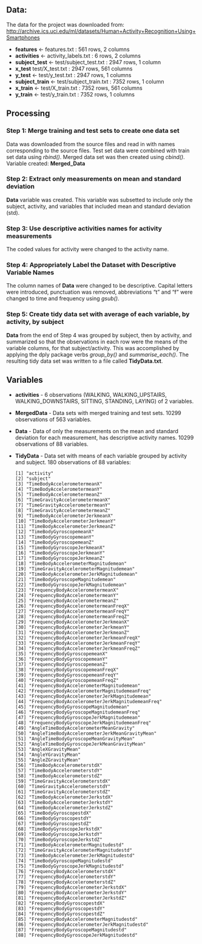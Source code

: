 Data:
-----

The data for the project was downloaded from:
<a href="http://archive.ics.uci.edu/ml/datasets/Human+Activity+Recognition+Using+Smartphones" class="uri">http://archive.ics.uci.edu/ml/datasets/Human+Activity+Recognition+Using+Smartphones</a>

-   **features** <- features.txt : 561 rows, 2 columns
-   **activities** <- activity_labels.txt : 6 rows, 2 columns
-   **subject_test** <- test/subject_test.txt : 2947 rows, 1 column
-   **x_test** test/X_test.txt : 2947 rows, 561 columns
-   **y_test** <- test/y_test.txt : 2947 rows, 1 columns
-   **subject_train** <- test/subject_train.txt : 7352 rows, 1 column
-   **x_train** <- test/X_train.txt : 7352 rows, 561 columns
-   **y_train** <- test/y_train.txt : 7352 rows, 1 columns

Processing
----------

### Step 1: Merge training and test sets to create one data set

Data was downloaded from the source files and read in with names
corresponding to the source files. Test set data were combined with
train set data using *rbind()*. Merged data set was then created using
*cbind()*. Variable created: **Merged\_Data**

### Step 2: Extract only measurements on mean and standard deviation

**Data** variable was created. This variable was subsetted to include
only the subject, activity, and variables that included mean and
standard deviation (std).

### Step 3: Use descriptive activities names for activity measurements

The coded values for activity were changed to the activity name.

### Step 4: Appropriately Label the Dataset with Descriptive Variable Names

The column names of **Data** were changed to be descriptive. Capital
letters were introduced, punctuation was removed, abbreviations “t” and
“f” were changed to time and frequency using *gsub()*.

### Step 5: Create tidy data set with average of each variable, by activity, by subject

**Data** from the end of Step 4 was grouped by subject, then by
activity, and summarized so that the observations in each row were the
means of the variable columns, for that subject/activity. This was
accomplished by applying the dply package verbs *group\_by()* and
*summarise\_each()*. The resulting tidy data set was written to a file
called **TidyData.txt**.

Variables
---------

-   **activities** - 6 observations (WALKING, WALKING_UPSTAIRS, WALKING_DOWNSTAIRS, SITTING, STANDING, LAYING) of 2 variables. 
-   **MergedData** - Data sets with merged training and test sets. 10299 observations of 563 variables.
-   **Data** - Data of only the measurements on the mean and standard
    deviation for each measurement, has descriptive activity names. 10299 observations of 88 variables.
-   **TidyData** - Data set with means of each variable grouped by
    activity and subject. 180 observations of 88 variables:
    
        [1] "activity"                                       
        [2] "subject"                                       
        [3] "TimeBodyAccelerometermeanX"                     
        [4] "TimeBodyAccelerometermeanY"                     
        [5] "TimeBodyAccelerometermeanZ"                     
        [6] "TimeGravityAccelerometermeanX"                  
        [7] "TimeGravityAccelerometermeanY"                  
        [8] "TimeGravityAccelerometermeanZ"                  
        [9] "TimeBodyAccelerometerJerkmeanX"                 
        [10] "TimeBodyAccelerometerJerkmeanY"                 
        [11] "TimeBodyAccelerometerJerkmeanZ"                 
        [12] "TimeBodyGyroscopemeanX"                         
        [13] "TimeBodyGyroscopemeanY"                         
        [14] "TimeBodyGyroscopemeanZ"                         
        [15] "TimeBodyGyroscopeJerkmeanX"                     
        [16] "TimeBodyGyroscopeJerkmeanY"                     
        [17] "TimeBodyGyroscopeJerkmeanZ"                     
        [18] "TimeBodyAccelerometerMagnitudemean"
        [19] "TimeGravityAccelerometerMagnitudemean"          
        [20] "TimeBodyAccelerometerJerkMagnitudemean"         
        [21] "TimeBodyGyroscopeMagnitudemean"                 
        [22] "TimeBodyGyroscopeJerkMagnitudemean"             
        [23] "FrequencyBodyAccelerometermeanX"                
        [24] "FrequencyBodyAccelerometermeanY"                
        [25] "FrequencyBodyAccelerometermeanZ"                
        [26] "FrequencyBodyAccelerometermeanFreqX"            
        [27] "FrequencyBodyAccelerometermeanFreqY"            
        [28] "FrequencyBodyAccelerometermeanFreqZ"            
        [29] "FrequencyBodyAccelerometerJerkmeanX"            
        [30] "FrequencyBodyAccelerometerJerkmeanY"            
        [31] "FrequencyBodyAccelerometerJerkmeanZ"            
        [32] "FrequencyBodyAccelerometerJerkmeanFreqX" 
        [33] "FrequencyBodyAccelerometerJerkmeanFreqY"        
        [34] "FrequencyBodyAccelerometerJerkmeanFreqZ"        
        [35] "FrequencyBodyGyroscopemeanX"                    
        [36] "FrequencyBodyGyroscopemeanY"                    
        [37] "FrequencyBodyGyroscopemeanZ"                    
        [38] "FrequencyBodyGyroscopemeanFreqX"                
        [39] "FrequencyBodyGyroscopemeanFreqY"                
        [40] "FrequencyBodyGyroscopemeanFreqZ"                
        [41] "FrequencyBodyAccelerometerMagnitudemean"        
        [42] "FrequencyBodyAccelerometerMagnitudemeanFreq"    
        [43] "FrequencyBodyAccelerometerJerkMagnitudemean"    
        [44] "FrequencyBodyAccelerometerJerkMagnitudemeanFreq"
        [45] "FrequencyBodyGyroscopeMagnitudemean"            
        [46] "FrequencyBodyGyroscopeMagnitudemeanFreq"        
        [47] "FrequencyBodyGyroscopeJerkMagnitudemean"        
        [48] "FrequencyBodyGyroscopeJerkMagnitudemeanFreq"    
        [49] "AngleTimeBodyAccelerometerMeanGravity"          
        [50] "AngleTimeBodyAccelerometerJerkMeanGravityMean"  
        [51] "AngleTimeBodyGyroscopeMeanGravityMean"          
        [52] "AngleTimeBodyGyroscopeJerkMeanGravityMean"      
        [53] "AngleXGravityMean"     
        [54] "AngleYGravityMean"                              
        [55] "AngleZGravityMean"                              
        [56] "TimeBodyAccelerometerstdX"                      
        [57] "TimeBodyAccelerometerstdY"                      
        [58] "TimeBodyAccelerometerstdZ"                      
        [59] "TimeGravityAccelerometerstdX"                   
        [60] "TimeGravityAccelerometerstdY"                   
        [61] "TimeGravityAccelerometerstdZ"                   
        [62] "TimeBodyAccelerometerJerkstdX"                  
        [63] "TimeBodyAccelerometerJerkstdY"                  
        [64] "TimeBodyAccelerometerJerkstdZ"                  
        [65] "TimeBodyGyroscopestdX"                          
        [66] "TimeBodyGyroscopestdY"                          
        [67] "TimeBodyGyroscopestdZ"                          
        [68] "TimeBodyGyroscopeJerkstdX"                      
        [69] "TimeBodyGyroscopeJerkstdY"                      
        [70] "TimeBodyGyroscopeJerkstdZ"                      
        [71] "TimeBodyAccelerometerMagnitudestd"              
        [72] "TimeGravityAccelerometerMagnitudestd"           
        [73] "TimeBodyAccelerometerJerkMagnitudestd"          
        [74] "TimeBodyGyroscopeMagnitudestd"                  
        [75] "TimeBodyGyroscopeJerkMagnitudestd"              
        [76] "FrequencyBodyAccelerometerstdX"                 
        [77] "FrequencyBodyAccelerometerstdY"                 
        [78] "FrequencyBodyAccelerometerstdZ"                 
        [79] "FrequencyBodyAccelerometerJerkstdX"             
        [80] "FrequencyBodyAccelerometerJerkstdY"             
        [81] "FrequencyBodyAccelerometerJerkstdZ"             
        [82] "FrequencyBodyGyroscopestdX"                     
        [83] "FrequencyBodyGyroscopestdY"                     
        [84] "FrequencyBodyGyroscopestdZ"                     
        [85] "FrequencyBodyAccelerometerMagnitudestd"         
        [86] "FrequencyBodyAccelerometerJerkMagnitudestd"     
        [87] "FrequencyBodyGyroscopeMagnitudestd"             
        [88] "FrequencyBodyGyroscopeJerkMagnitudestd"
